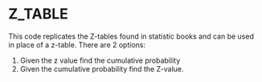 # Z_TABLE
This code replicates the Z-tables found in statistic books and can be used in place of a z-table.
There are 2 options:
1. Given the z value find the cumulative probability
2. Given the cumulative probability find the Z-value.
